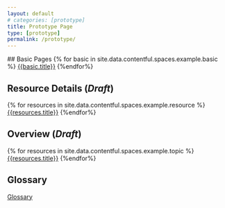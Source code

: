 ```yaml
---
layout: default
# categories: [prototype]
title: Prototype Page
type: [prototype]
permalink: /prototype/
---
```

<div class="grid-container" markdown="1">
## Basic Pages
{% for basic in site.data.contentful.spaces.example.basic %}
  <a href="/prototype/{{basic.slug}}">{{basic.title}}</a>
{%endfor%}

## Resource Details (*Draft*)
{% for resources in site.data.contentful.spaces.example.resource %}
  <a href="/prototype/{{resources.slug}}">{{resources.title}}</a>
{%endfor%}

## Overview (*Draft*)
{% for resources in site.data.contentful.spaces.example.topic %}
  <a href="/prototype/{{resources.slug}}">{{resources.title}}</a>
{%endfor%}

## Glossary
<a href="/prototype/glossary">Glossary</a>
</div>

